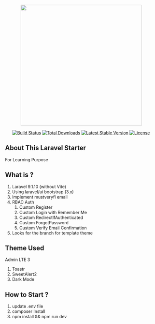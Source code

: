<p align="center"><a href="https://laravel.com" target="_blank"><img src="https://raw.githubusercontent.com/laravel/art/master/logo-lockup/5%20SVG/2%20CMYK/1%20Full%20Color/laravel-logolockup-cmyk-red.svg" width="400"></a></p>

<p align="center">
<a href="https://travis-ci.org/laravel/framework"><img src="https://travis-ci.org/laravel/framework.svg" alt="Build Status"></a>
<a href="https://packagist.org/packages/laravel/framework"><img src="https://poser.pugx.org/laravel/framework/d/total.svg" alt="Total Downloads"></a>
<a href="https://packagist.org/packages/laravel/framework"><img src="https://poser.pugx.org/laravel/framework/v/stable.svg" alt="Latest Stable Version"></a>
<a href="https://packagist.org/packages/laravel/framework"><img src="https://poser.pugx.org/laravel/framework/license.svg" alt="License"></a>
</p>

## About This Laravel Starter

For Learning Purpose

## What is ?

1. Laravel 9.1.10 (without Vite)
2. Using laravel/ui bootstrap (3.x)
3. Implement mustveryfi email
4. RBAC Auth
   1. Custom Register
   2. Custom Login with Remember Me
   3. Custom RedirectIfAuthenticated
   4. Custom ForgotPassword
   5. Custom Verify Email Confirmation
5. Looks for the branch for template theme

## Theme Used

Admin LTE 3

1. Toastr
2. SweetAlert2
3. Dark Mode

## How to Start ?

1. update .env file
2. composer Install
3. npm install && npm run dev
